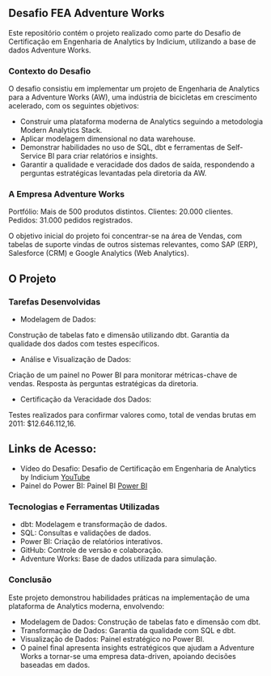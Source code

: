 ## Desafio FEA Adventure Works
Este repositório contém o projeto realizado como parte do Desafio de Certificação em Engenharia de Analytics by Indicium, utilizando a base de dados Adventure Works.

### Contexto do Desafio
O desafio consistiu em implementar um projeto de Engenharia de Analytics para a Adventure Works (AW), uma indústria de bicicletas em crescimento acelerado, com os seguintes objetivos:

- Construir uma plataforma moderna de Analytics seguindo a metodologia Modern Analytics Stack.
- Aplicar modelagem dimensional no data warehouse.
- Demonstrar habilidades no uso de SQL, dbt e ferramentas de Self-Service BI para criar relatórios e insights.
- Garantir a qualidade e veracidade dos dados de saída, respondendo a perguntas estratégicas levantadas pela diretoria da AW.

### A Empresa Adventure Works

Portfólio: Mais de 500 produtos distintos.
Clientes: 20.000 clientes.
Pedidos: 31.000 pedidos registrados.

O objetivo inicial do projeto foi concentrar-se na área de Vendas, com tabelas de suporte vindas de outros sistemas relevantes, como SAP (ERP), Salesforce (CRM) e Google Analytics (Web Analytics).

## O Projeto
### Tarefas Desenvolvidas
- Modelagem de Dados:

Construção de tabelas fato e dimensão utilizando dbt.
Garantia da qualidade dos dados com testes específicos.

- Análise e Visualização de Dados:

Criação de um painel no Power BI para monitorar métricas-chave de vendas.
Resposta às perguntas estratégicas da diretoria.

- Certificação da Veracidade dos Dados:

Testes realizados para confirmar valores como, total de vendas brutas em 2011: $12.646.112,16.

## Links de Acesso:

- Vídeo do Desafio: Desafio de Certificação em Engenharia de Analytics by Indicium [YouTube](https://www.youtube.com/watch?v=aa2T0UacVoI)
- Painel do Power BI: Painel BI [Power BI](https://app.powerbi.com/view?r=eyJrIjoiYjJjZWI0ZDItODc3Zi00YzJhLThlM2YtZDc0OWJhNGQwNWY5IiwidCI6ImQ3ODAyZGJlLTk2YWQtNGU2Ny05NjI2LWJhNjI2MzgwMzkzZSJ9&pageName=a9b4b4db80313f1c8cb6)

### Tecnologias e Ferramentas Utilizadas

- dbt: Modelagem e transformação de dados.
- SQL: Consultas e validações de dados.
- Power BI: Criação de relatórios interativos.
- GitHub: Controle de versão e colaboração.
- Adventure Works: Base de dados utilizada para simulação.

### Conclusão
Este projeto demonstrou habilidades práticas na implementação de uma plataforma de Analytics moderna, envolvendo:

- Modelagem de Dados: Construção de tabelas fato e dimensão com dbt.
- Transformação de Dados: Garantia da qualidade com SQL e dbt.
- Visualização de Dados: Painel estratégico no Power BI.
- O painel final apresenta insights estratégicos que ajudam a Adventure Works a tornar-se uma empresa data-driven, apoiando decisões baseadas em dados.
